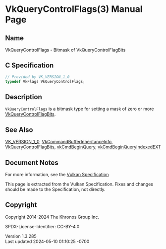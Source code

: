 # VkQueryControlFlags(3) Manual Page

## Name

VkQueryControlFlags - Bitmask of VkQueryControlFlagBits



## <a href="#_c_specification" class="anchor"></a>C Specification

``` c
// Provided by VK_VERSION_1_0
typedef VkFlags VkQueryControlFlags;
```

## <a href="#_description" class="anchor"></a>Description

`VkQueryControlFlags` is a bitmask type for setting a mask of zero or
more [VkQueryControlFlagBits](https://registry.khronos.org/vulkan/specs/1.3-extensions/man/html/VkQueryControlFlagBits.html).

## <a href="#_see_also" class="anchor"></a>See Also

[VK_VERSION_1_0](https://registry.khronos.org/vulkan/specs/1.3-extensions/man/html/VK_VERSION_1_0.html),
[VkCommandBufferInheritanceInfo](https://registry.khronos.org/vulkan/specs/1.3-extensions/man/html/VkCommandBufferInheritanceInfo.html),
[VkQueryControlFlagBits](https://registry.khronos.org/vulkan/specs/1.3-extensions/man/html/VkQueryControlFlagBits.html),
[vkCmdBeginQuery](https://registry.khronos.org/vulkan/specs/1.3-extensions/man/html/vkCmdBeginQuery.html),
[vkCmdBeginQueryIndexedEXT](https://registry.khronos.org/vulkan/specs/1.3-extensions/man/html/vkCmdBeginQueryIndexedEXT.html)

## <a href="#_document_notes" class="anchor"></a>Document Notes

For more information, see the <a
href="https://registry.khronos.org/vulkan/specs/1.3-extensions/html/vkspec.html#VkQueryControlFlags"
target="_blank" rel="noopener">Vulkan Specification</a>

This page is extracted from the Vulkan Specification. Fixes and changes
should be made to the Specification, not directly.

## <a href="#_copyright" class="anchor"></a>Copyright

Copyright 2014-2024 The Khronos Group Inc.

SPDX-License-Identifier: CC-BY-4.0

Version 1.3.285  
Last updated 2024-05-10 01:10:25 -0700
